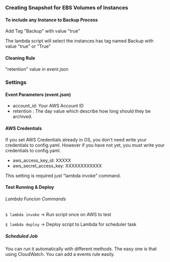 ### Creating Snapshot for EBS Volumes of Instances

#### To include any Instance to Backup Process 

Add Tag "Backup" with value "true" 

The lambda script will select the instances has tag named Backup with value "true" or "True"

#### Cleaning Rule 

"retention" value in event.json

### Settings

#### Event Parameters (event.json) 

* account_id: Your AWS Account ID
* retention : The day value which describe how long should they be archived.

#### AWS Credentials

If you set AWS Credentials already in OS, you don't need write your credentials to config.yaml. However if you have not yet, you must write your credentials to  config.yaml. 

* aws_access_key_id: XXXXX
* aws_secret_access_key: XXXXXXXXXXXX

This setting is required just "lambda invoke" command. 

#### Test Running & Deploy

###### Lambda Funcion Commands

`$ lambda invoke`  -> Run script once on AWS to test

`$ lambda deploy`  -> Deploy script to Lambda for scheduler task

##### Scheduled Job

You can run it automatically with different methods. The easy one is that using CloudWatch. 
You can add a events rule easily.